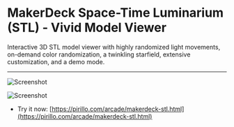 
# MakerDeck Space-Time Luminarium (STL) - Vivid Model Viewer

Interactive 3D STL model viewer with highly randomized light movements, on-demand color randomization, a twinkling starfield, extensive customization, and a demo mode.

---

![Screenshot](https://github.com/ChrisPirillo/makerdeck-stl/blob/main/assets/screenshot.png?raw=true)


![Screenshot](https://raw.githubusercontent.com/ChrisPirillo/makerdeck-stl/main/assets/screenshot.png)

* Try it now: [https://pirillo.com/arcade/makerdeck-stl.html](https://pirillo.com/arcade/makerdeck-stl.html)
